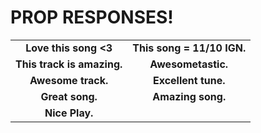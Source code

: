 PROP RESPONSES!
===============
| | |
|:---------------------------------------------------:|:---------------------------------------------------:|
|**Love this song <3**|**This song = 11/10 IGN.**|
|**This track is amazing.**|**Awesometastic.**|
|**Awesome track.**|**Excellent tune.**|
|**Great song.**|**Amazing song.**|
|**Nice Play.**|
